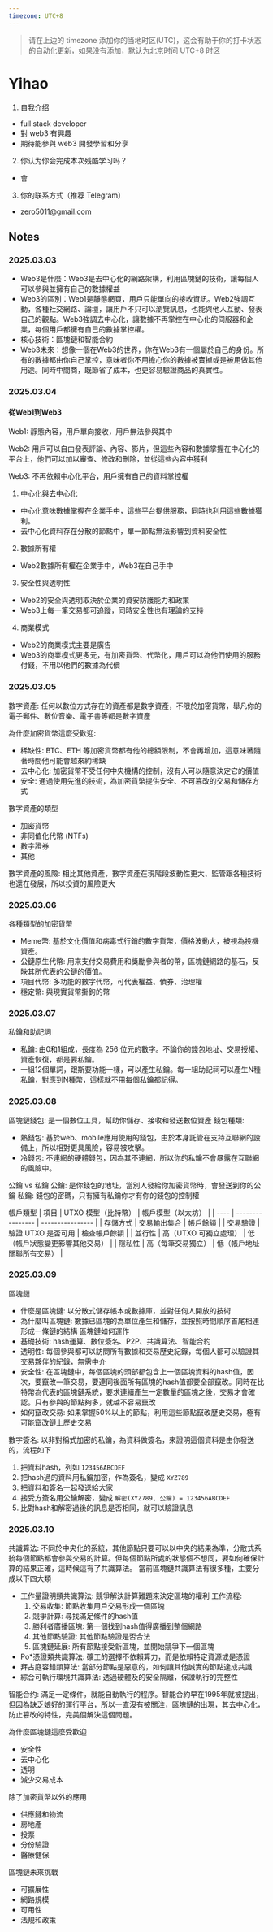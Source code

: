 ```yaml
---
timezone: UTC+8
---
```


> 请在上边的 timezone 添加你的当地时区(UTC)，这会有助于你的打卡状态的自动化更新，如果没有添加，默认为北京时间 UTC+8 时区


# Yihao

1. 自我介绍
  - full stack developer
  - 對 web3 有興趣
  - 期待能參與 web3 開發學習和分享
2. 你认为你会完成本次残酷学习吗？
  - 會
3. 你的联系方式（推荐 Telegram）
  - zero5011@gmail.com

## Notes

<!-- Content_START -->

### 2025.03.03

- Web3是什麼：Web3是去中心化的網路架構，利用區塊鏈的技術，讓每個人可以參與並擁有自己的數據權益
- Web3的區別：Web1是靜態網頁，用戶只能單向的接收資訊。Web2強調互動，各種社交網路、論壇，讓用戶不只可以瀏覽訊息，也能與他人互動、發表自己的觀點。Web3強調去中心化，讓數據不再掌控在中心化的伺服器和企業，每個用戶都擁有自己的數據掌控權。
- 核心技術：區塊鏈和智能合約
- Web3未來：想像一個在Web3的世界，你在Web3有一個屬於自己的身份。所有的數據都由你自己掌控，意味者你不用擔心你的數據被賣掉或是被用做其他用途。同時中間商，既節省了成本，也更容易驗證商品的真實性。

### 2025.03.04

#### 從Web1到Web3
Web1: 靜態內容，用戶單向接收，用戶無法參與其中

Web2: 用戶可以自由發表評論、內容、影片，但這些內容和數據掌握在中心化的平台上，他們可以加以審查、修改和刪除，並從這些內容中獲利

Web3: 不再依賴中心化平台，用戶擁有自己的資料掌控權

1. 中心化與去中心化
- 中心化意味數據掌握在企業手中，這些平台提供服務，同時也利用這些數據獲利。
- 去中心化資料存在分散的節點中，單一節點無法影響到資料安全性

2. 數據所有權
- Web2數據所有權在企業手中，Web3在自己手中

3. 安全性與透明性
- Web2的安全與透明取決於企業的資安防護能力和政策
- Web3上每一筆交易都可追蹤，同時安全性也有理論的支持
4. 商業模式
- Web2的商業模式主要是廣告
- Web3的商業模式更多元，有加密貨幣、代幣化，用戶可以為他們使用的服務付錢，不用以他們的數據為代價

### 2025.03.05

數字資產: 任何以數位方式存在的資產都是數字資產，不限於加密貨幣，舉凡你的電子郵件、數位音樂、電子書等都是數字資產

為什麼加密貨幣這麼受歡迎:
  - 稀缺性: BTC、ETH 等加密貨幣都有他的總額限制，不會再增加，這意味著隨著時間他可能會越來約稀缺
  - 去中心化: 加密貨幣不受任何中央機構的控制，沒有人可以隨意決定它的價值
  - 安全: 通過使用先進的技術，為加密貨幣提供安全、不可篡改的交易和儲存方式

數字資產的類型
  - 加密貨幣
  - 非同值化代幣 (NTFs)
  - 數字證券
  - 其他

數字資產的風險: 相比其他資產，數字資產在現階段波動性更大、監管跟各種技術也還在發展，所以投資的風險更大

### 2025.03.06
各種類型的加密貨幣
- Meme幣: 基於文化價值和病毒式行銷的數字貨幣，價格波動大，被視為投機資產。
- 公鏈原生代幣: 用來支付交易費用和獎勵參與者的幣，區塊鏈網路的基石，反映其所代表的公鏈的價值。
- 項目代幣: 多功能的數字代幣，可代表權益、債券、治理權
- 穩定幣: 與現實貨幣掛鉤的幣

### 2025.03.07
私鑰和助記詞
- 私鑰: 由0和1組成，長度為 256 位元的數字。不論你的錢包地址、交易授權、資產恢復，都是要私鑰。
- 一組12個單詞，跟斯要功能一樣，可以產生私鑰。每一組助記祠可以產生N種私鑰，對應到N種幣，這樣就不用每個私鑰都記得。

### 2025.03.08
區塊鏈錢包: 是一個數位工具，幫助你儲存、接收和發送數位資產
錢包種類:
- 熱錢包: 基於web、mobile應用使用的錢包，由於本身託管在支持互聯網的設備上，所以相對更具風險，容易被攻擊。
- 冷錢包: 不連網的硬體錢包，因為其不連網，所以你的私鑰不會暴露在互聯網的風險中。

公鑰 vs 私鑰
公鑰: 是你錢包的地址，當別人發給你加密貨幣時，會發送到你的公鑰
私鑰: 錢包的密碼，只有擁有私鑰你才有你的錢包的控制權

帳戶類型
| 項目 | UTXO 模型（比特幣） | 帳戶模型（以太坊） |
| ---- | ---------------- | ---------------- |
| 存儲方式 | 交易輸出集合 | 帳戶餘額 |
| 交易驗證 | 驗證 UTXO 是否可用 | 檢查帳戶餘額 |
| 並行性 | 高（UTXO 可獨立處理） | 低（帳戶狀態變更影響其他交易） |
| 隱私性 | 高（每筆交易獨立） | 低（帳戶地址關聯所有交易） |

### 2025.03.09
區塊鏈
  - 什麼是區塊鏈: 以分散式儲存帳本或數據庫，並對任何人開放的技術
  - 為什麼叫區塊鏈: 數據已區塊的為單位產生和儲存，並按照時間順序首尾相連形成一條鏈的結構
區塊鏈如何運作
  - 基礎技術: hash運算、數位簽名、P2P、共識算法、智能合約
  - 透明性: 每個參與都可以訪問所有數據和交易歷史紀錄，每個人都可以驗證其交易夥伴的紀錄，無需中介
  - 安全性: 在區塊鏈中，每個區塊的頭部都包含上一個區塊資料的hash值，因次，要竄改一筆交易，要連同後面所有區塊的hash值都要全部竄改。同時在比特幣為代表的區塊鏈系統，要求連續產生一定數量的區塊之後，交易才會確認。只有參與的節點夠多，就越不容易竄改
  - 如何竄改交易: 如果掌握50%以上的節點，利用這些節點竄改歷史交易，極有可能竄改鏈上歷史交易

數字簽名: 以非對稱式加密的私鑰，為資料做簽名，來證明這個資料是由你發送的，流程如下
  1. 把資料hash，列如 `123456ABCDEF`
  2. 把hash過的資料用私鑰加密，作為簽名，變成 `XYZ789`
  3. 把資料和簽名一起發送給大家
  4. 接受方簽名用公鑰解密，變成 `解密(XYZ789, 公鑰) = 123456ABCDEF`
  5. 比對hash和解密過後的訊息是否相同，就可以驗證訊息


### 2025.03.10
共識算法: 不同於中央化的系統，其他節點只要可以以中央的結果為準，分散式系統每個節點都會參與交易的計算。但每個節點所處的狀態個不想同，要如何確保計算的結果正確，這時候這有了共識算法。
當前區塊鏈共識算法有很多種，主要分成以下四大類
- 工作量證明類共識算法: 競爭解決計算難題來決定區塊的權利
  工作流程:
  1. 交易收集: 節點收集用戶交易形成一個區塊
  2. 競爭計算: 尋找滿足條件的hash值
  3. 勝利者廣播區塊: 第一個找到hash值得廣播到整個網路
  4. 其他節點驗證: 其他節點驗證是否合法
  5. 區塊鏈延展: 所有節點接受新區塊，並開始競爭下一個區塊
- Po*憑證類共識算法: 礦工的選擇不依賴算力，而是依賴特定資源或是憑證
- 拜占庭容錯類算法: 當部分節點是惡意的，如何讓其他誠實的節點達成共識
- 綜合可執行環境共識算法: 透過硬體及的安全隔離，保證執行的完整性

智能合约: 滿足一定條件，就能自動執行的程序。智能合約早在1995年就被提出，但因為缺乏娘好的運行平台，所以一直沒有被關注，區塊鏈的出現，其去中心化，防止篡改的特性，完美個解決這個問題。

為什麼區塊鏈這麼受歡迎
- 安全性
- 去中心化
- 透明
- 減少交易成本

除了加密貨幣以外的應用
- 供應鏈和物流
- 房地產
- 投票
- 分份驗證
- 醫療健保

區塊鏈未來挑戰
- 可擴展性
- 網路規模
- 可用性
- 法規和政策
  
<!-- Content_END -->
